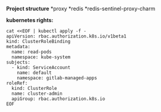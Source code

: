 **Project structure**
*proxy
*redis
*redis-sentinel-proxy-charm




**kubernetes rights:**
```
cat <<EOF | kubectl apply -f -
apiVersion: rbac.authorization.k8s.io/v1beta1
kind: ClusterRoleBinding
metadata:
  name: read-pods
  namespace: kube-system
subjects:
  - kind: ServiceAccount
    name: default
    namespace: gitlab-managed-apps
roleRef:
  kind: ClusterRole
  name: cluster-admin
  apiGroup: rbac.authorization.k8s.io
EOF
```